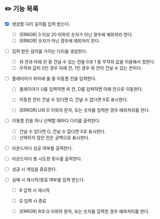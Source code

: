 ## ✏️ 기능 목록

- [x] 생성할 다리 길이를 입력 받는다.
  - [ ] [ERROR] 3 이상 20 이하의 숫자가 아닌 경우에 예외처리 한다.
  - [ ] [ERROR] 숫자가 아닌 경우에 예외처리 한다.

- [ ] 입력 받은 길이를 가지는 다리를 생성한다.
  - [ ] 위 칸과 아래 칸 중 건널 수 있는 칸을 0과 1 중 무작위 값을 이용해서 정한다.
  - [ ] 무작위 값이 0인 경우 아래 칸, 1인 경우 위 칸이 건널 수 있는 칸이다.

- [ ] 플레이어가 위아래 둘 중 이동할 칸을 입력한다.
  - [ ] 플레이어가 U를 입력하면 위 칸, D를 입력하면 아래 칸으로 이동한다.
  - [ ] 이동한 칸이 건널 수 있다면 O, 건널 수 없다면 X로 표시한다.
  - [ ] [ERROR] U와 D 이외의 문자, 또는 숫자를 입력한 경우 예외처리를 한다.


- [ ] 이동할 칸을 하나 선택할 때마다 다리를 출력한다.
  - [ ] 건널 수 있다면 O, 건널 수 없다면 X로 표시한다.
  - [ ] 선택하지 않은 칸은 공백으로 표시한다.

- [ ] 라운드마다 성공 여부를 출력한다.
- [ ] 라운드마다 총 시도한 횟수를 출력한다.

- [ ] 성공 시 게임을 종료한다.
- [ ] 실패 시 재시작/종료 여부를 입력 받는다.
  - [ ] R 입력 시 재시작
  - [ ] Q 입력 시 종료
  - [ ] [ERROR] R과 Q 이외의 문자, 또는 숫자를 입력한 경우 예외처리를 한다.

